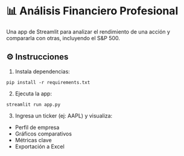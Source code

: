 # 📊 Análisis Financiero Profesional

Una app de Streamlit para analizar el rendimiento de una acción y compararla con otras, incluyendo el S&P 500.

## ⚙️ Instrucciones

1. Instala dependencias:
```
pip install -r requirements.txt
```

2. Ejecuta la app:
```
streamlit run app.py
```

3. Ingresa un ticker (ej: AAPL) y visualiza:
- Perfil de empresa
- Gráficos comparativos
- Métricas clave
- Exportación a Excel
